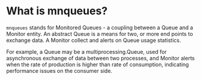 # What is mnqueues?

`mnqueues` stands for Monitored Queues - a coupling between a Queue and a Monitor entity. An abstract Queue is a means for two, or more end points to exchange data. A Monitor collect and alerts on Queue usage statistics. 

For example, a Queue may be a multiprocessing.Queue, used for asynchronous exchange of data between two processes, and Monitor alerts when the rate of production is higher than rate of consumption, indicating performance issues on the consumer side.

